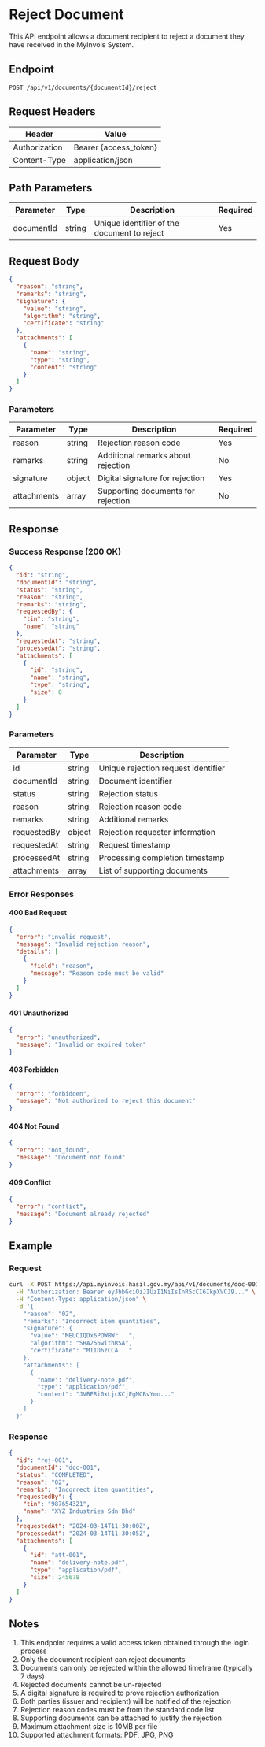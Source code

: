 # Reject Document

This API endpoint allows a document recipient to reject a document they have received in the MyInvois System.

## Endpoint

```
POST /api/v1/documents/{documentId}/reject
```

## Request Headers

| Header | Value |
|--------|-------|
| Authorization | Bearer {access_token} |
| Content-Type | application/json |

## Path Parameters

| Parameter | Type | Description | Required |
|-----------|------|-------------|-----------|
| documentId | string | Unique identifier of the document to reject | Yes |

## Request Body

```json
{
  "reason": "string",
  "remarks": "string",
  "signature": {
    "value": "string",
    "algorithm": "string",
    "certificate": "string"
  },
  "attachments": [
    {
      "name": "string",
      "type": "string",
      "content": "string"
    }
  ]
}
```

### Parameters

| Parameter | Type | Description | Required |
|-----------|------|-------------|-----------|
| reason | string | Rejection reason code | Yes |
| remarks | string | Additional remarks about rejection | No |
| signature | object | Digital signature for rejection | Yes |
| attachments | array | Supporting documents for rejection | No |

## Response

### Success Response (200 OK)

```json
{
  "id": "string",
  "documentId": "string",
  "status": "string",
  "reason": "string",
  "remarks": "string",
  "requestedBy": {
    "tin": "string",
    "name": "string"
  },
  "requestedAt": "string",
  "processedAt": "string",
  "attachments": [
    {
      "id": "string",
      "name": "string",
      "type": "string",
      "size": 0
    }
  ]
}
```

### Parameters

| Parameter | Type | Description |
|-----------|------|-------------|
| id | string | Unique rejection request identifier |
| documentId | string | Document identifier |
| status | string | Rejection status |
| reason | string | Rejection reason code |
| remarks | string | Additional remarks |
| requestedBy | object | Rejection requester information |
| requestedAt | string | Request timestamp |
| processedAt | string | Processing completion timestamp |
| attachments | array | List of supporting documents |

### Error Responses

#### 400 Bad Request

```json
{
  "error": "invalid_request",
  "message": "Invalid rejection reason",
  "details": [
    {
      "field": "reason",
      "message": "Reason code must be valid"
    }
  ]
}
```

#### 401 Unauthorized

```json
{
  "error": "unauthorized",
  "message": "Invalid or expired token"
}
```

#### 403 Forbidden

```json
{
  "error": "forbidden",
  "message": "Not authorized to reject this document"
}
```

#### 404 Not Found

```json
{
  "error": "not_found",
  "message": "Document not found"
}
```

#### 409 Conflict

```json
{
  "error": "conflict",
  "message": "Document already rejected"
}
```

## Example

### Request

```bash
curl -X POST https://api.myinvois.hasil.gov.my/api/v1/documents/doc-001/reject \
  -H "Authorization: Bearer eyJhbGciOiJIUzI1NiIsInR5cCI6IkpXVCJ9..." \
  -H "Content-Type: application/json" \
  -d '{
    "reason": "02",
    "remarks": "Incorrect item quantities",
    "signature": {
      "value": "MEUCIQDx6POWBWr...",
      "algorithm": "SHA256withRSA",
      "certificate": "MIID6zCCA..."
    },
    "attachments": [
      {
        "name": "delivery-note.pdf",
        "type": "application/pdf",
        "content": "JVBERi0xLjcKCjEgMCBvYmo..."
      }
    ]
  }'
```

### Response

```json
{
  "id": "rej-001",
  "documentId": "doc-001",
  "status": "COMPLETED",
  "reason": "02",
  "remarks": "Incorrect item quantities",
  "requestedBy": {
    "tin": "987654321",
    "name": "XYZ Industries Sdn Bhd"
  },
  "requestedAt": "2024-03-14T11:30:00Z",
  "processedAt": "2024-03-14T11:30:05Z",
  "attachments": [
    {
      "id": "att-001",
      "name": "delivery-note.pdf",
      "type": "application/pdf",
      "size": 245678
    }
  ]
}
```

## Notes

1. This endpoint requires a valid access token obtained through the login process
2. Only the document recipient can reject documents
3. Documents can only be rejected within the allowed timeframe (typically 7 days)
4. Rejected documents cannot be un-rejected
5. A digital signature is required to prove rejection authorization
6. Both parties (issuer and recipient) will be notified of the rejection
7. Rejection reason codes must be from the standard code list
8. Supporting documents can be attached to justify the rejection
9. Maximum attachment size is 10MB per file
10. Supported attachment formats: PDF, JPG, PNG 